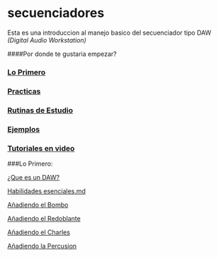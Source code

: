 secuenciadores
==============

Esta es una introduccion al manejo basico del secuenciador tipo DAW *(Digital Audio Workstation)*

####Por donde te gustaria empezar?

### [Lo Primero](https://github.com/electropipe/secuenciadores/edit/master/README.md#lo-primero-1)

### [Practicas](practicas.md)

### [Rutinas de Estudio](rutinasdeestudio)

### [Ejemplos](ejemplos.md)

### [Tutoriales en video](linkyoutube)




###Lo Primero:

[¿Que es un DAW?](queesdaw.md)

[Habilidades esenciales.md](habilidadesesenciales.md)
 	
[Añadiendo el Bombo](001practica.md)

[Añadiendo el Redoblante](002practica.md)

[Añadiendo el Charles](003practica.md)

[Añadiendo la Percusion](004practica.md)
 
